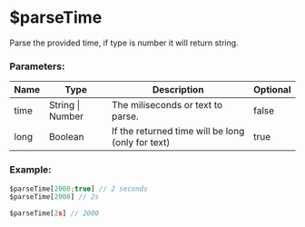 # $parseTime
Parse the provided time, if type is number it will return string.

### Parameters:
| Name        | Type        | Description                          | Optional |
| ----------- | ----------- | ------------------------------------ | -------- |
| time        | String \| Number      | The miliseconds or text to parse.  | false    |
| long       | Boolean      | If the returned time will be long (only for text)   | true    |

### Example:
```js
$parseTime[2000;true] // 2 seconds
$parseTime[2000] // 2s

$parseTime[2s] // 2000
```
